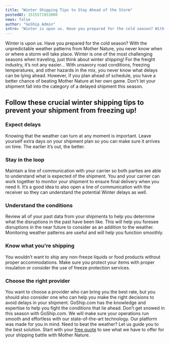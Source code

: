 ```yaml
---
title: "Winter Shipping Tips to Stay Ahead of the Storm"
postedAt: 1515571853000
news: false
author: "GoShip Admin"
intro: "Winter is upon us. Have you prepared for the cold season? With the unpredictable weather patterns from Mother Nature, you never know when or where a storm will take place. Winter is one of the most challenging seasons when traveling, just think about winter shipping! For the freight industry, it’s not any easier… With unsavory road conditions, freezing temperatures, and other hazards in the mix, you never know what delays can be lying ahead. However, if you plan ahead of schedule, you have a better chance o"
---
```

Winter is upon us. Have you prepared for the cold season? With the unpredictable weather patterns from Mother Nature, you never know when or where a storm will take place. Winter is one of the most challenging seasons when traveling, just think about winter shipping! For the freight industry, it’s not any easier… With unsavory road conditions, freezing temperatures, and other hazards in the mix, you never know what delays can be lying ahead. However, if you plan ahead of schedule, you have a better chance of beating Mother Nature at her own game. Don’t let your shipment fall into the category of a delayed shipment this season.

Follow these crucial winter shipping tips to prevent your shipment from freezing up!
------------------------------------------------------------------------------------

### Expect delays

Knowing that the weather can turn at any moment is important. Leave yourself extra days on your shipment plan so you can make sure it arrives on time. The earlier it’s out, the better.

### Stay in the loop

Maintain a line of communication with your carrier so both parties are able to understand what is expected of the shipment. You and your carrier can work together to monitor your shipment to ensure final delivery when you need it. It’s a good idea to also open a line of communication with the receiver so they can understand the potential Winter delays as well.

### Understand the conditions

Review all of your past data from your shipments to help you determine what the disruptions in the past have been like. This will help you foresee disruptions in the near future to consider as an addition to the weather. Monitoring weather patterns are useful and will help you function smoothly.

### Know what you're shipping

You wouldn’t want to ship any non-freeze liquids or food products without proper accommodations. Make sure you protect your items with proper insulation or consider the use of freeze protection services.

### Choose the right provider

You want to choose a provider who can bring you the best rate, but you should also consider one who can help you make the right decisions to avoid delays in your shipment. GoShip.com has the knowledge and expertise to help you fight the conditions that lie ahead. Don’t get snowed in this season with GoShip.com. We will make sure your operations run smooth and effortless with our state-of-the-art technology. Our platform was made for you in mind. Need to beat the weather? Let us guide you to the best solution. Start with your [free quote](https://app.goship.com/#/wizard) to see what we have to offer for your shipping battle with Mother Nature.
